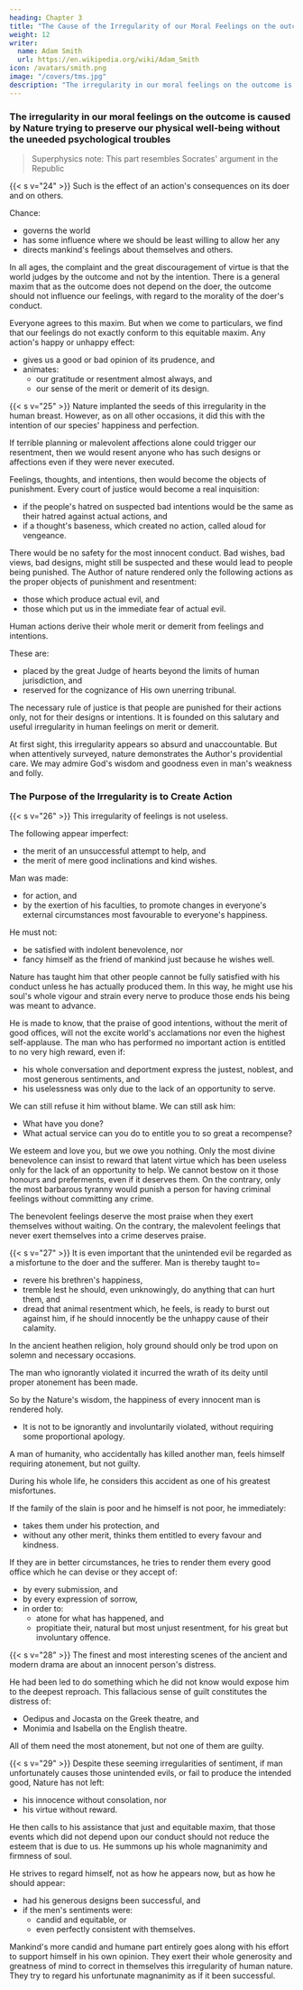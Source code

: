 ```yaml
---
heading: Chapter 3
title: "The Cause of the Irregularity of our Moral Feelings on the outcome of actions"
weight: 12
writer:
  name: Adam Smith
  url: https://en.wikipedia.org/wiki/Adam_Smith
icon: /avatars/smith.png
image: "/covers/tms.jpg"
description: "The irregularity in our moral feelings on the outcome is caused by Nature trying to preserve our physical well-being"
---
```




### The irregularity in our moral feelings on the outcome is caused by Nature trying to preserve our physical well-being without the uneeded psychological troubles

> Superphysics note: This part resembles Socrates' argument in the Republic

{{< s v="24" >}} Such is the effect of an action's consequences on its doer and on others. 

Chance:
- governs the world
- has some influence where we should be least willing to allow her any
- directs mankind's feelings about themselves and others.

In all ages, the complaint and the great discouragement of virtue is that the world judges by the outcome and not by the intention. There is a general maxim that as the outcome does not depend on the doer, the outcome should not influence our feelings, with regard to the morality of the doer's conduct. 

Everyone agrees to this maxim. But when we come to particulars, we find that our feelings do not exactly conform to this equitable maxim. Any action's happy or unhappy effect:
- gives us a good or bad opinion of its prudence, and
- animates:
  - our gratitude or resentment almost always, and
  - our sense of the merit or demerit of its design.


{{< s v="25" >}} Nature implanted the seeds of this irregularity in the human breast. However, as on all other occasions, it did this with the intention of our species' happiness and perfection. 

If terrible planning or malevolent affections alone could trigger our resentment, then we would resent anyone who has such designs or affections even if they were never executed. 

Feelings, thoughts, and intentions, then would become the objects of punishment. Every court of justice would become a real inquisition:
- if the people's hatred on suspected bad intentions would be the same as their hatred against actual actions, and
- if a thought's baseness, which created no action, called aloud for vengeance.

There would be no safety for the most innocent conduct. Bad wishes, bad views, bad designs, might still be suspected and these would lead to people being punished. The Author of nature rendered only the following actions as the proper objects of punishment and resentment:
- those which produce actual evil, and
- those which put us in the immediate fear of actual evil.


Human actions derive their whole merit or demerit from feelings and intentions. 

These are:
- placed by the great Judge of hearts beyond the limits of human jurisdiction, and
- reserved for the cognizance of His own unerring tribunal.

The necessary rule of justice is that people are punished for their actions only, not for their designs or intentions. It is founded on this salutary and useful irregularity in human feelings on merit or demerit. 

At first sight, this irregularity appears so absurd and unaccountable. But when attentively surveyed, nature demonstrates the Author's providential care. We may admire God's wisdom and goodness even in man's weakness and folly.
 


### The Purpose of the Irregularity is to Create Action

{{< s v="26" >}} This irregularity of feelings is not useless. 

The following appear imperfect:
- the merit of an unsuccessful attempt to help, and
- the merit of mere good inclinations and kind wishes.

Man was made:
- for action, and
- by the exertion of his faculties, to promote changes in everyone's external circumstances most favourable to everyone's happiness.

He must not:
- be satisfied with indolent benevolence, nor
- fancy himself as the friend of mankind just because he wishes well.

Nature has taught him that other people cannot be fully satisfied with his conduct unless he has actually produced them. In this way, he might use his soul's whole vigour and strain every nerve to produce those ends his being was meant to advance. 

He is made to know, that the praise of good intentions, without the merit of good offices, will not the excite world's acclamations nor even the highest self-applause. The man who has performed no important action is entitled to no very high reward, even if:
- his whole conversation and deportment express the justest, noblest, and most generous sentiments, and
- his uselessness was only due to the lack of an opportunity to serve.

We can still refuse it him without blame. We can still ask him:
- What have you done?
- What actual service can you do to entitle you to so great a recompense?

We esteem and love you, but we owe you nothing. Only the most divine benevolence can insist to reward that latent virtue which has been useless only for the lack of an opportunity to help. We cannot bestow on it those honours and preferments, even if it deserves them. On the contrary, only the most barbarous tyranny would punish a person for having criminal feelings without committing any crime. 

The benevolent feelings deserve the most praise when they exert themselves without waiting. On the contrary, the malevolent feelings that never exert themselves into a crime deserves praise. 
<!-- cannot be too slow or deliberate. do not wait until it becomes almost a crime for them not to exert themselves. -->
 

{{< s v="27" >}} It is even important that the unintended evil be regarded as a misfortune to the doer and the sufferer. Man is thereby taught to= 
- revere his brethren's happiness,
- tremble lest he should, even unknowingly, do anything that can hurt them, and
- dread that animal resentment which, he feels, is ready to burst out against him, if he should innocently be the unhappy cause of their calamity.

In the ancient heathen religion, holy ground should only be trod upon on solemn and necessary occasions.

The man who ignorantly violated it incurred the wrath of its deity until proper atonement has been made. 

So by the Nature's wisdom, the happiness of every innocent man is rendered holy.
 <!-- and hedged round against the approach of every other man.  -->
- It is not to be ignorantly and involuntarily violated, without requiring some proportional apology.

A man of humanity, who accidentally has killed another man, feels himself requiring atonement, but not guilty.

During his whole life, he considers this accident as one of his greatest misfortunes.

If the family of the slain is poor and he himself is not poor, he immediately: 
- takes them under his protection, and
- without any other merit, thinks them entitled to every favour and kindness.

If they are in better circumstances, he tries to render them every good office which he can devise or they accept of:
- by every submission, and
- by every expression of sorrow,
- in order to:
  - atone for what has happened, and
  - propitiate their, natural but most unjust resentment, for his great but involuntary offence.


{{< s v="28" >}} The finest and most interesting scenes of the ancient and modern drama are about an innocent person's distress. 

He had been led to do something which he did not know would expose him to the deepest reproach. This fallacious sense of guilt constitutes the distress of:
- Oedipus and Jocasta on the Greek theatre, and
- Monimia and Isabella on the English theatre.

All of them need the most atonement, but not one of them are guilty.


{{< s v="29" >}} Despite these seeming irregularities of sentiment, if man unfortunately causes those unintended evils, or fail to produce the intended good, Nature has not left: 
- his innocence without consolation, nor
- his virtue without reward.

He then calls to his assistance that just and equitable maxim, that those events which did not depend upon our conduct should not reduce the esteem that is due to us. He summons up his whole magnanimity and firmness of soul.

He strives to regard himself, not as how he appears now, but as how he should appear: 
- had his generous designs been successful, and
- if the men's sentiments were:
  - candid and equitable, or
  - even perfectly consistent with themselves.

Mankind's more candid and humane part entirely goes along with his effort to support himself in his own opinion. They exert their whole generosity and greatness of mind to correct in themselves this irregularity of human nature. They try to regard his unfortunate magnanimity as if it been successful.
